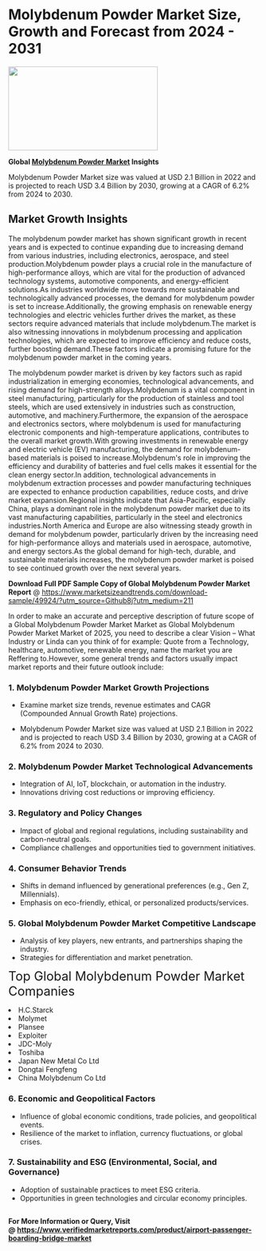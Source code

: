 <H1>Molybdenum Powder Market Size, Growth and Forecast from 2024 - 2031</H1><img class="aligncenter size-medium wp-image-584254" src="https://thirdeyenews.in/wp-content/uploads/2024/09/Global-Market-Research-300x168.jpeg" alt="" width="300" height="168" /><p><strong>Global&nbsp;<a href="https://www.marketsizeandtrends.com/download-sample/49924/?utm_source=Github8j?utm_medium=211">Molybdenum Powder Market</a> Insights</strong></p><p>Molybdenum Powder Market size was valued at USD 2.1 Billion in 2022 and is projected to reach USD 3.4 Billion by 2030, growing at a CAGR of 6.2% from 2024 to 2030.</p><p><h2>Market Growth Insights</h2> <p>The molybdenum powder market has shown significant growth in recent years and is expected to continue expanding due to increasing demand from various industries, including electronics, aerospace, and steel production.Molybdenum powder plays a crucial role in the manufacture of high-performance alloys, which are vital for the production of advanced technology systems, automotive components, and energy-efficient solutions.As industries worldwide move towards more sustainable and technologically advanced processes, the demand for molybdenum powder is set to increase.Additionally, the growing emphasis on renewable energy technologies and electric vehicles further drives the market, as these sectors require advanced materials that include molybdenum.The market is also witnessing innovations in molybdenum processing and application technologies, which are expected to improve efficiency and reduce costs, further boosting demand.These factors indicate a promising future for the molybdenum powder market in the coming years.</p> <p>The molybdenum powder market is driven by key factors such as rapid industrialization in emerging economies, technological advancements, and rising demand for high-strength alloys.Molybdenum is a vital component in steel manufacturing, particularly for the production of stainless and tool steels, which are used extensively in industries such as construction, automotive, and machinery.Furthermore, the expansion of the aerospace and electronics sectors, where molybdenum is used for manufacturing electronic components and high-temperature applications, contributes to the overall market growth.With growing investments in renewable energy and electric vehicle (EV) manufacturing, the demand for molybdenum-based materials is poised to increase.Molybdenum's role in improving the efficiency and durability of batteries and fuel cells makes it essential for the clean energy sector.In addition, technological advancements in molybdenum extraction processes and powder manufacturing techniques are expected to enhance production capabilities, reduce costs, and drive market expansion.Regional insights indicate that Asia-Pacific, especially China, plays a dominant role in the molybdenum powder market due to its vast manufacturing capabilities, particularly in the steel and electronics industries.North America and Europe are also witnessing steady growth in demand for molybdenum powder, particularly driven by the increasing need for high-performance alloys and materials used in aerospace, automotive, and energy sectors.As the global demand for high-tech, durable, and sustainable materials increases, the molybdenum powder market is poised to see continued growth over the next several years.</p> <p><span class=""><strong>Download Full PDF Sample Copy of Global Molybdenum Powder Market Report</strong> @ <a href="https://www.marketsizeandtrends.com/download-sample/49924/?utm_source=Github8j?utm_medium=211" target="_blank">https://www.marketsizeandtrends.com/download-sample/49924/?utm_source=Github8j?utm_medium=211</a></span></p><p>In order to make an accurate and perceptive description of future scope of a Global&nbsp;Molybdenum Powder Market Market as Global&nbsp;Molybdenum Powder Market Market of 2025, you need to describe a clear Vision &ndash; What Industry or Linda can you think of for example: Quote from a Technology, healthcare, automotive, renewable energy, name the market you are Reffering to.However, some general trends and factors usually impact market reports and their future outlook include:</p><h3>1.&nbsp;<strong>Molybdenum Powder Market Growth Projections</strong></h3><ul><li>Examine market size trends, revenue estimates and CAGR (Compounded Annual Growth Rate) projections.</li><li><p>Molybdenum Powder Market size was valued at USD 2.1 Billion in 2022 and is projected to reach USD 3.4 Billion by 2030, growing at a CAGR of 6.2% from 2024 to 2030.</p></li></ul><h3>2.&nbsp;<strong>Molybdenum Powder Market Technological Advancements</strong></h3><ul><li>Integration of AI, IoT, blockchain, or automation in the industry.</li><li>Innovations driving cost reductions or improving efficiency.</li></ul><h3>3.&nbsp;<strong>Regulatory and Policy Changes</strong></h3><ul><li>Impact of global and regional regulations, including sustainability and carbon-neutral goals.</li><li>Compliance challenges and opportunities tied to government initiatives.</li></ul><h3>4.&nbsp;<strong>Consumer Behavior Trends</strong></h3><ul><li>Shifts in demand influenced by generational preferences (e.g., Gen Z, Millennials).</li><li>Emphasis on eco-friendly, ethical, or personalized products/services.</li></ul><h3>5.&nbsp;<strong>Global Molybdenum Powder Market Competitive Landscape</strong></h3><ul><li>Analysis of key players, new entrants, and partnerships shaping the industry.</li><li>Strategies for differentiation and market penetration.</li></ul><p data-pm-slice="1 1 []"><span style="color: inherit; font-family: inherit; font-size: 25px;">Top Global Molybdenum Powder Market Companies</span></p><div class="" data-test-id=""><p><li>H.C.Starck</li><li> Molymet</li><li> Plansee</li><li> Exploiter</li><li> JDC-Moly</li><li> Toshiba</li><li> Japan New Metal Co Ltd</li><li> Dongtai Fengfeng</li><li> China Molybdenum Co Ltd</li></p></div><h3>6.&nbsp;<strong>Economic and Geopolitical Factors</strong></h3><ul><li>Influence of global economic conditions, trade policies, and geopolitical events.</li><li>Resilience of the market to inflation, currency fluctuations, or global crises.</li></ul><h3>7.&nbsp;<strong>Sustainability and ESG (Environmental, Social, and Governance)</strong></h3><ul><li>Adoption of sustainable practices to meet ESG criteria.</li><li>Opportunities in green technologies and circular economy principles.</li></ul><h2><strong style="font-size: 14px;">For More Information or Query, Visit @&nbsp;</strong><a style="background-color: #ffffff; font-size: 14px;" href="https://www.marketsizeandtrends.com/report/molybdenum-powder-market/" target="_blank">https://www.verifiedmarketreports.com/product/airport-passenger-boarding-bridge-market</a></h2>